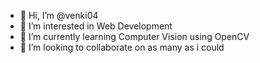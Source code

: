 - 👋 Hi, I’m @venki04
- 👀 I’m interested in Web Development
- 🌱 I’m currently learning Computer Vision using OpenCV
- 💞️ I’m looking to collaborate on as many as i could


<!---
venki04/venki04 is a ✨ special ✨ repository because its `README.md` (this file) appears on your GitHub profile.
You can click the Preview link to take a look at your changes.
--->

